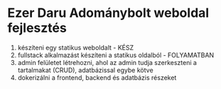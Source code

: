 # Ezer Daru Adománybolt weboldal fejlesztés

1. készíteni egy statikus weboldalt - KÉSZ
3. fullstack alkalmazást készíteni a statikus oldalból - FOLYAMATBAN
4. admin felületet létrehozni, ahol az admin tudja szerkeszteni a tartalmakat (CRUD), adatbázissal egybe kötve
5. dokerizálni a frontend, backend és adatbázis részeket


